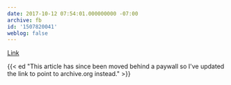 ```yaml
---
date: 2017-10-12 07:54:01.000000000 -07:00
archive: fb
id: '1507820041'
weblog: false
---
```


[Link](https://web.archive.org/web/20170529041357/https://adage.com/article/digitalnext/europe-s-strict-privacy-rules-terrifying-apple/309155)

{{< ed "This article has since been moved behind a paywall so I've updated the link to point to archive.org instead." >}}